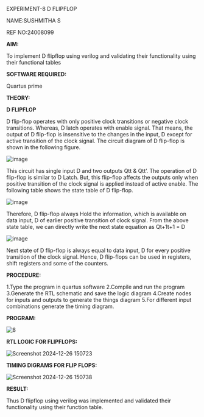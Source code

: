 EXPERIMENT-8  D FLIPFLOP

NAME:SUSHMITHA S

REF NO:24008099

**AIM:**

To implement  D flipflop using verilog and validating their functionality using their functional tables

**SOFTWARE REQUIRED:**

Quartus prime

**THEORY:**

**D FLIPFLOP**

D flip-flop operates with only positive clock transitions or negative clock transitions. Whereas, D latch operates with enable signal. That means, the output of D flip-flop is insensitive to the changes in the input, D except for active transition of the clock signal. The circuit diagram of D flip-flop is shown in the following figure.

![image](https://github.com/naavaneetha/D-FLIPDLOP-NEGEDGE/assets/154305477/48c81fe8-bc3f-40e7-95e2-519fc155ad51)

This circuit has single input D and two outputs Qtt & Qtt’. The operation of D flip-flop is similar to D Latch. But, this flip-flop affects the outputs only when positive transition of the clock signal is applied instead of active enable. The following table shows the state table of D flip-flop.

![image](https://github.com/naavaneetha/D-FLIPDLOP-NEGEDGE/assets/154305477/e5f3fda7-68ec-4a3a-a0a4-cf6f9cc4ab55)

Therefore, D flip-flop always Hold the information, which is available on data input, D of earlier positive transition of clock signal. From the above state table, we can directly write the next state equation as Qt+1t+1 = D

![image](https://github.com/naavaneetha/D-FLIPDLOP-NEGEDGE/assets/154305477/8592c0d8-2917-4142-91b9-d6c30dd891d2)

Next state of D flip-flop is always equal to data input, D for every positive transition of the clock signal. Hence, D flip-flops can be used in registers, shift registers and some of the counters.

**PROCEDURE:**

 1.Type the program in quartus software
 2.Compile and run the program
 3.Generate the RTL schematic and save the logic diagram
 4.Create nodes for inputs and outputs to generate the things diagram
 5.For different input combinations generate the timing diagram.


**PROGRAM:**



![8](https://github.com/user-attachments/assets/70dcba97-9d44-479d-b549-741b36860e74)



**RTL LOGIC FOR FLIPFLOPS:**


![Screenshot 2024-12-26 150723](https://github.com/user-attachments/assets/2efa7519-f577-45e3-81d0-1057ac25a126)


**TIMING DIGRAMS FOR FLIP FLOPS:**

![Screenshot 2024-12-26 150738](https://github.com/user-attachments/assets/a2485b5a-6fb8-4090-8612-8e0a10204be6)



**RESULT:**

Thus D flipflop using verilog was implemented and validated their 
functionality using their function table.
